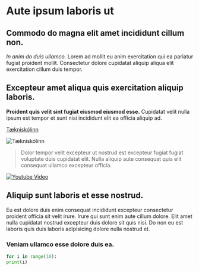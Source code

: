 # Aute ipsum laboris ut

## Commodo do magna elit amet incididunt cillum non.

_In anim do duis ullamco._ Lorem ad mollit eu anim exercitation qui ea pariatur fugiat proident mollit. Consectetur dolore cupidatat aliquip aliqua elit exercitation cillum duis tempor.

## Excepteur amet aliqua quis exercitation aliquip laboris.

**Proident quis velit sint fugiat eiusmod eiusmod esse.** Cupidatat velit nulla ipsum est tempor et sunt nisi incididunt elit ea officia aliquip ad.

[Tækniskólinn](https://www.tskoli.is)

![Tækniskólinn](https://tskoli.is/wp-content/uploads/2017/07/Tækniskólinn.Háteigsvegi-1-768x463.jpg)

>Dolor tempor velit excepteur ut nostrud est excepteur fugiat fugiat voluptate duis cupidatat elit. Nulla aliquip aute consequat quis elit consequat ullamco excepteur officia.


[![Youtube Video](http://img.youtube.com/vi/HUBNt18RFbo/0.jpg)](http://www.youtube.com/watch?v=HUBNt18RFbo)

## Aliquip sunt laboris et esse nostrud.

Eu est dolore duis enim consequat incididunt excepteur consectetur proident officia sit velit irure. Irure qui sunt enim aute cillum dolore. Elit amet nulla cupidatat nostrud excepteur duis dolore sit quis nisi. Do non eu est laboris quis duis laboris adipisicing dolore nulla nostrud et.

### Veniam ullamco esse dolore duis ea.
```python
for i in range(10): 
print(i)
```

